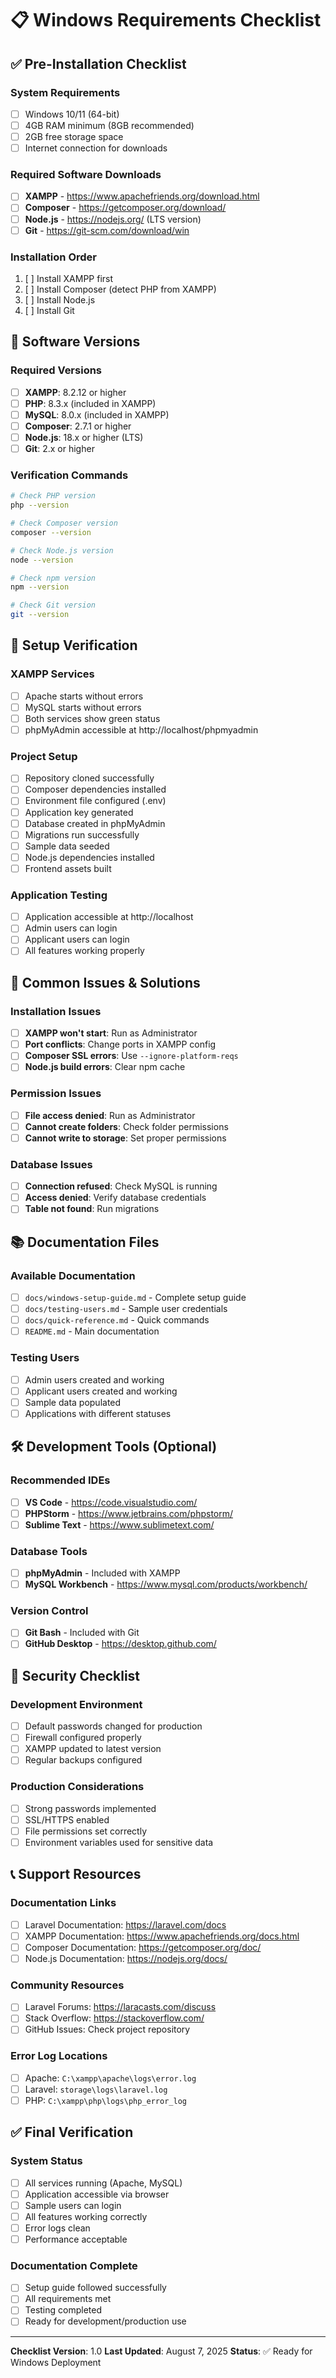 # 📋 Windows Requirements Checklist

## ✅ Pre-Installation Checklist

### System Requirements
- [ ] Windows 10/11 (64-bit)
- [ ] 4GB RAM minimum (8GB recommended)
- [ ] 2GB free storage space
- [ ] Internet connection for downloads

### Required Software Downloads
- [ ] **XAMPP** - https://www.apachefriends.org/download.html
- [ ] **Composer** - https://getcomposer.org/download/
- [ ] **Node.js** - https://nodejs.org/ (LTS version)
- [ ] **Git** - https://git-scm.com/download/win

### Installation Order
1. [ ] Install XAMPP first
2. [ ] Install Composer (detect PHP from XAMPP)
3. [ ] Install Node.js
4. [ ] Install Git

## 🔧 Software Versions

### Required Versions
- [ ] **XAMPP**: 8.2.12 or higher
- [ ] **PHP**: 8.3.x (included in XAMPP)
- [ ] **MySQL**: 8.0.x (included in XAMPP)
- [ ] **Composer**: 2.7.1 or higher
- [ ] **Node.js**: 18.x or higher (LTS)
- [ ] **Git**: 2.x or higher

### Verification Commands
```bash
# Check PHP version
php --version

# Check Composer version
composer --version

# Check Node.js version
node --version

# Check npm version
npm --version

# Check Git version
git --version
```

## 🚀 Setup Verification

### XAMPP Services
- [ ] Apache starts without errors
- [ ] MySQL starts without errors
- [ ] Both services show green status
- [ ] phpMyAdmin accessible at http://localhost/phpmyadmin

### Project Setup
- [ ] Repository cloned successfully
- [ ] Composer dependencies installed
- [ ] Environment file configured (.env)
- [ ] Application key generated
- [ ] Database created in phpMyAdmin
- [ ] Migrations run successfully
- [ ] Sample data seeded
- [ ] Node.js dependencies installed
- [ ] Frontend assets built

### Application Testing
- [ ] Application accessible at http://localhost
- [ ] Admin users can login
- [ ] Applicant users can login
- [ ] All features working properly

## 🔧 Common Issues & Solutions

### Installation Issues
- [ ] **XAMPP won't start**: Run as Administrator
- [ ] **Port conflicts**: Change ports in XAMPP config
- [ ] **Composer SSL errors**: Use `--ignore-platform-reqs`
- [ ] **Node.js build errors**: Clear npm cache

### Permission Issues
- [ ] **File access denied**: Run as Administrator
- [ ] **Cannot create folders**: Check folder permissions
- [ ] **Cannot write to storage**: Set proper permissions

### Database Issues
- [ ] **Connection refused**: Check MySQL is running
- [ ] **Access denied**: Verify database credentials
- [ ] **Table not found**: Run migrations

## 📚 Documentation Files

### Available Documentation
- [ ] `docs/windows-setup-guide.md` - Complete setup guide
- [ ] `docs/testing-users.md` - Sample user credentials
- [ ] `docs/quick-reference.md` - Quick commands
- [ ] `README.md` - Main documentation

### Testing Users
- [ ] Admin users created and working
- [ ] Applicant users created and working
- [ ] Sample data populated
- [ ] Applications with different statuses

## 🛠️ Development Tools (Optional)

### Recommended IDEs
- [ ] **VS Code** - https://code.visualstudio.com/
- [ ] **PHPStorm** - https://www.jetbrains.com/phpstorm/
- [ ] **Sublime Text** - https://www.sublimetext.com/

### Database Tools
- [ ] **phpMyAdmin** - Included with XAMPP
- [ ] **MySQL Workbench** - https://www.mysql.com/products/workbench/

### Version Control
- [ ] **Git Bash** - Included with Git
- [ ] **GitHub Desktop** - https://desktop.github.com/

## 🔐 Security Checklist

### Development Environment
- [ ] Default passwords changed for production
- [ ] Firewall configured properly
- [ ] XAMPP updated to latest version
- [ ] Regular backups configured

### Production Considerations
- [ ] Strong passwords implemented
- [ ] SSL/HTTPS enabled
- [ ] File permissions set correctly
- [ ] Environment variables used for sensitive data

## 📞 Support Resources

### Documentation Links
- [ ] Laravel Documentation: https://laravel.com/docs
- [ ] XAMPP Documentation: https://www.apachefriends.org/docs.html
- [ ] Composer Documentation: https://getcomposer.org/doc/
- [ ] Node.js Documentation: https://nodejs.org/docs/

### Community Resources
- [ ] Laravel Forums: https://laracasts.com/discuss
- [ ] Stack Overflow: https://stackoverflow.com/
- [ ] GitHub Issues: Check project repository

### Error Log Locations
- [ ] Apache: `C:\xampp\apache\logs\error.log`
- [ ] Laravel: `storage\logs\laravel.log`
- [ ] PHP: `C:\xampp\php\logs\php_error_log`

## ✅ Final Verification

### System Status
- [ ] All services running (Apache, MySQL)
- [ ] Application accessible via browser
- [ ] Sample users can login
- [ ] All features working correctly
- [ ] Error logs clean
- [ ] Performance acceptable

### Documentation Complete
- [ ] Setup guide followed successfully
- [ ] All requirements met
- [ ] Testing completed
- [ ] Ready for development/production use

---

**Checklist Version**: 1.0
**Last Updated**: August 7, 2025
**Status**: ✅ Ready for Windows Deployment
